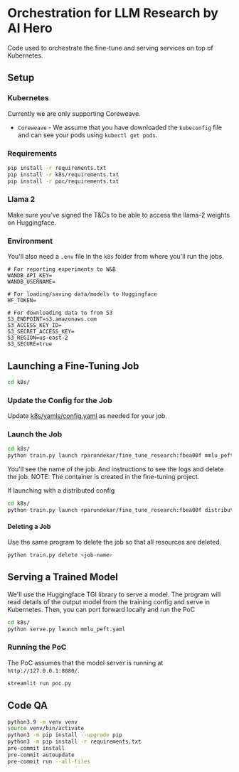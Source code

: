 # Orchestration for LLM Research by AI Hero

Code used to orchestrate the fine-tune and serving services on top of Kubernetes. 

## Setup

### Kubernetes
Currently we are only supporting Coreweave.
- `Coreweave` - We assume that you have downloaded the `kubeconfig` file and can see your pods using `kubectl get pods`.
  
### Requirements
```sh
pip install -r requirements.txt
pip install -r k8s/requirements.txt
pip install -r poc/requirements.txt
```

### Llama 2
Make sure you've signed the T&Cs to be able to access the llama-2 weights on Huggingface.
 
### Environment
You'll also need a `.env` file in the `k8s` folder from where you'll run the jobs.
```
# For reporting experiments to W&B
WANDB_API_KEY=   
WANDB_USERNAME=

# For loading/saving data/models to Huggingface
HF_TOKEN=

# For downloading data to from S3
S3_ENDPOINT=s3.amazonaws.com
S3_ACCESS_KEY_ID=
S3_SECRET_ACCESS_KEY=
S3_REGION=us-east-2
S3_SECURE=true
```


## Launching a Fine-Tuning Job
```sh
cd k8s/
```

### Update the Config for the Job
Update [k8s/yamls/config.yaml](k8s/yamls/config.yaml) as needed for your job.

### Launch the Job
```sh
cd k8s/
python train.py launch rparundekar/fine_tune_research:fbea00f mmlu_peft.yaml
```
You'll see the name of the job. And instructions to see the logs and delete the job.
NOTE: The container is created in the fine-tuning project.

If launching with a distributed config
```sh
cd k8s/
python train.py launch rparundekar/fine_tune_research:fbea00f distributed_default.yaml -d fsdp_single_worker.yaml
```

#### Deleting a Job
Use the same program to delete the job so that all resources are deleted.
```sh
python train.py delete <job-name>
```

## Serving a Trained Model
We'll use the Huggingface TGI library to serve a model. The program will read details of the output model from the training config and serve in Kubernetes.
Then, you can port forward locally and run the PoC
```sh
cd k8s/
python serve.py launch mmlu_peft.yaml
```

### Running the PoC
The PoC assumes that the model server is running at `http://127.0.0.1:8080/`.

```sh
streamlit run poc.py
```

## Code QA
```sh
python3.9 -m venv venv
source venv/bin/activate
python3 -m pip install --upgrade pip
python3 -m pip install -r requirements.txt
pre-commit install
pre-commit autoupdate
pre-commit run --all-files
```
